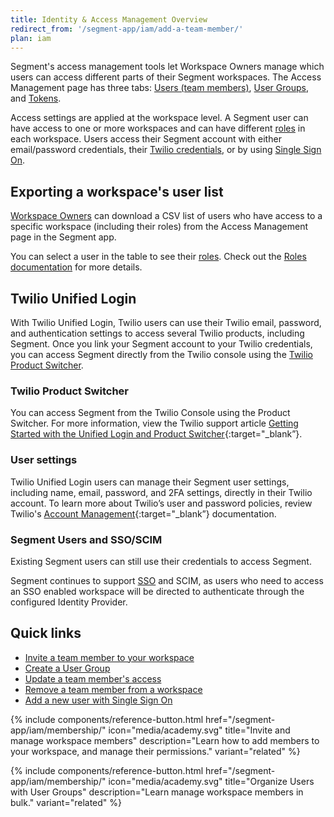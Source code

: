 ```yaml
---
title: Identity & Access Management Overview
redirect_from: '/segment-app/iam/add-a-team-member/'
plan: iam
---
```


Segment's access management tools let Workspace Owners manage which users can access different parts of their Segment workspaces. The Access Management page has three tabs: [Users (team members)](/docs/segment-app/iam/concepts/#team-members), [User Groups](/docs/segment-app/iam/concepts/#user-groups), and [Tokens](/docs/segment-app/iam/concepts/#tokens). 

Access settings are applied at the workspace level. A Segment user can have access to one or more workspaces and can have different [roles](/docs/segment-app/iam/roles/) in each workspace.
Users access their Segment account with either email/password credentials, their [Twilio credentials](#twilio-unified-login), or by using [Single Sign On](/docs/segment-app/iam/sso/).

## Exporting a workspace's user list

[Workspace Owners](/docs/segment-app/roles/#global-roles) can download a CSV list of users who have access to a specific workspace (including their roles) from the Access Management page in the Segment app.

You can select a user in the table to see their [roles](/docs/segment-app/iam/roles). Check out the [Roles documentation](/docs/segment-app/iam/roles/) for more details.

## Twilio Unified Login

With Twilio Unified Login, Twilio users can use their Twilio email, password, and authentication settings to access several Twilio products, including Segment. Once you link your Segment account to your Twilio credentials, you can access Segment directly from the Twilio console using the [Twilio Product Switcher](#twilio-product-switcher).

### Twilio Product Switcher

You can access Segment from the Twilio Console using the Product Switcher. For more information, view the Twilio support article [Getting Started with the Unified Login and Product Switcher](https://support.twilio.com/hc/en-us/articles/19652187501211-Getting-Started-with-the-Unified-Login-and-Product-Switcher){:target="_blank”}.

### User settings

Twilio Unified Login users can manage their Segment user settings, including name, email, password, and 2FA settings, directly in their Twilio account. To learn more about Twilio’s user and password policies, review Twilio's [Account Management](https://support.twilio.com/hc/en-us/sections/205104908-Account-Management){:target="_blank”} documentation. 

### Segment Users and SSO/SCIM

Existing Segment users can still use their credentials to access Segment.

Segment continues to support [SSO](/docs/segment-app/iam/sso/) and SCIM, as users who need to access an SSO enabled workspace will be directed to authenticate through the configured Identity Provider.

## Quick links
- [Invite a team member to your workspace](/docs/segment-app/iam/membership/#invite-a-new-team-member)
- [Create a User Group](/docs/segment-app/iam/membership/#create-a-new-user-group)
- [Update a team member's access](/docs/segment-app/iam/membership#change-a-team-members-access)
- [Remove a team member from a workspace](/docs/segment-app/iam/membership/#remove-a-team-member-from-your-workspace)
- [Add a new user with Single Sign On](/docs/segment-app/iam/membership/#team-management-with-single-sign-on)

<div class="double">
  {% include components/reference-button.html href="/segment-app/iam/membership/" icon="media/academy.svg" title="Invite and manage workspace members" description="Learn how to add members to your workspace, and manage their permissions." variant="related" %}

  {% include components/reference-button.html href="/segment-app/iam/membership/" icon="media/academy.svg" title="Organize Users with User Groups" description="Learn manage workspace members in bulk." variant="related" %}
</div>
